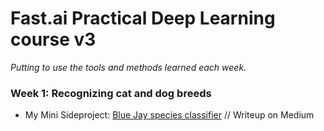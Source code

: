 # Fast.ai Practical Deep Learning course v3
*Putting to use the tools and methods learned each week.*

### Week 1: Recognizing cat and dog breeds
* My Mini Sideproject: [Blue Jay species classifier](http://nbviewer.jupyter.org/github/jamesdellinger/fastai_practical_deep_learning_course_v3/blob/master/lesson1_mini_sideproject.ipynb) // Writeup on Medium
